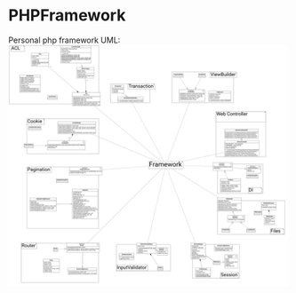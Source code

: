 # PHPFramework
Personal php framework
UML: 
![uml](https://github.com/mochiwa/PHPFramework/blob/master/uml/FRAMEWORK_CLASS_DIAGRAM.png "uml")
